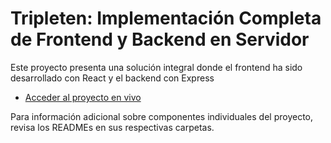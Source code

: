 # Tripleten: Implementación Completa de Frontend y Backend en Servidor

Este proyecto presenta una solución integral donde el frontend ha sido desarrollado con React y el backend con Express

- [Acceder al proyecto en vivo](https://www.smaround.lat)

Para información adicional sobre componentes individuales del proyecto, revisa los READMEs en sus respectivas carpetas.
